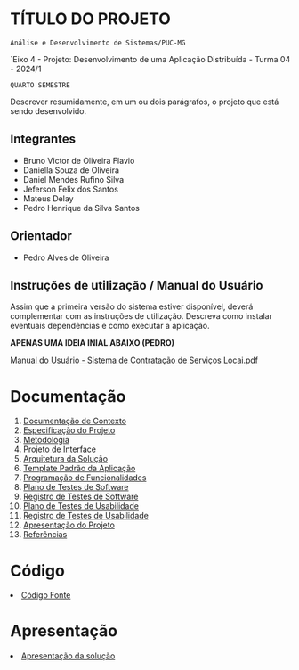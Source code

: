 # TÍTULO DO PROJETO

`Análise e Desenvolvimento de Sistemas/PUC-MG`

`Eixo 4 - Projeto: Desenvolvimento de uma Aplicação Distribuída - Turma 04 - 2024/1

`QUARTO SEMESTRE`

Descrever resumidamente, em um ou dois parágrafos, o projeto que está sendo desenvolvido.

## Integrantes

* Bruno Victor de Oliveira Flavio
* Daniella Souza de Oliveira
* Daniel Mendes Rufino Silva
* Jeferson Felix dos Santos
* Mateus Delay
* Pedro Henrique da Silva Santos

## Orientador

* Pedro Alves de Oliveira

## Instruções de utilização / Manual do Usuário

Assim que a primeira versão do sistema estiver disponível, deverá complementar com as instruções de utilização. Descreva como instalar eventuais dependências e como executar a aplicação.

**APENAS UMA IDEIA INIAL ABAIXO (PEDRO)**

[Manual do Usuário - Sistema de Contratação de Serviços Locai.pdf](https://github.com/ICEI-PUC-Minas-PMV-ADS/pmv-ads-2024-1-e4-proj-infra-t4-connectlocal/files/14471018/Manual.do.Usuario.-.Sistema.de.Contratacao.de.Servicos.Locai.pdf)

# Documentação

<ol>
<li><a href="docs/01-Documentação de Contexto.md"> Documentação de Contexto</a></li>
<li><a href="docs/02-Especificação do Projeto.md"> Especificação do Projeto</a></li>
<li><a href="docs/03-Metodologia.md"> Metodologia</a></li>
<li><a href="docs/04-Projeto de Interface.md"> Projeto de Interface</a></li>
<li><a href="docs/05-Arquitetura da Solução.md"> Arquitetura da Solução</a></li>
<li><a href="docs/06-Template Padrão da Aplicação.md"> Template Padrão da Aplicação</a></li>
<li><a href="docs/07-Programação de Funcionalidades.md"> Programação de Funcionalidades</a></li>
<li><a href="docs/08-Plano de Testes de Software.md"> Plano de Testes de Software</a></li>
<li><a href="docs/09-Registro de Testes de Software.md"> Registro de Testes de Software</a></li>
<li><a href="docs/10-Plano de Testes de Usabilidade.md"> Plano de Testes de Usabilidade</a></li>
<li><a href="docs/11-Registro de Testes de Usabilidade.md"> Registro de Testes de Usabilidade</a></li>
<li><a href="docs/12-Apresentação do Projeto.md"> Apresentação do Projeto</a></li>
<li><a href="docs/13-Referências.md"> Referências</a></li>
</ol>

# Código

<li><a href="src/README.md"> Código Fonte</a></li>

# Apresentação

<li><a href="presentation/README.md"> Apresentação da solução</a></li>
